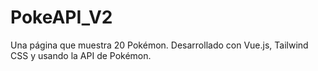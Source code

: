 # PokeAPI_V2
Una página que muestra 20 Pokémon. Desarrollado con Vue.js, Tailwind CSS y usando la API de Pokémon. 
